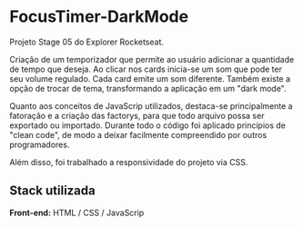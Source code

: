 # FocusTimer-DarkMode

Projeto Stage 05 do Explorer Rocketseat.

Criação de um temporizador que permite ao usuário adicionar a quantidade de tempo que deseja. Ao clicar nos cards inicia-se um som que pode ter seu volume regulado. Cada card emite um som diferente. Também existe a opção de trocar de tema, transformando a aplicação em um "dark mode".

Quanto aos conceitos de JavaScrip utilizados, destaca-se principalmente a fatoração e a criação das factorys, para que todo arquivo possa ser exportado ou importado. Durante todo o código foi aplicado princípios de "clean code", de modo a deixar facilmente compreendido por outros programadores.

Além disso, foi trabalhado a responsividade do projeto via CSS.
## Stack utilizada

**Front-end:** HTML / CSS / JavaScrip
